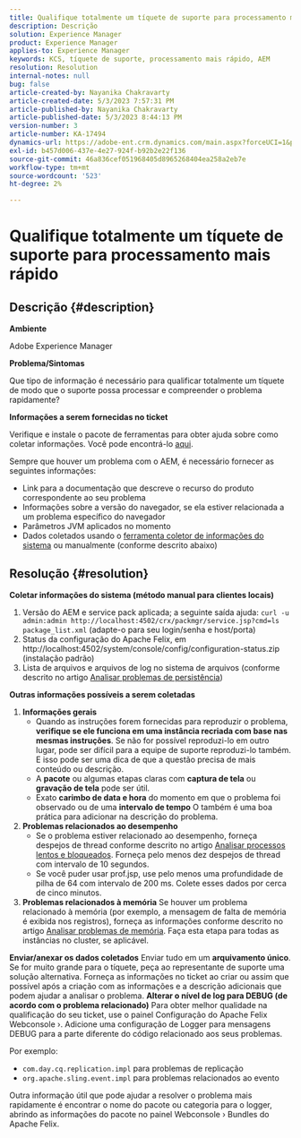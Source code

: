 ```yaml
---
title: Qualifique totalmente um tíquete de suporte para processamento mais rápido
description: Descrição
solution: Experience Manager
product: Experience Manager
applies-to: Experience Manager
keywords: KCS, tíquete de suporte, processamento mais rápido, AEM
resolution: Resolution
internal-notes: null
bug: false
article-created-by: Nayanika Chakravarty
article-created-date: 5/3/2023 7:57:31 PM
article-published-by: Nayanika Chakravarty
article-published-date: 5/3/2023 8:44:13 PM
version-number: 3
article-number: KA-17494
dynamics-url: https://adobe-ent.crm.dynamics.com/main.aspx?forceUCI=1&pagetype=entityrecord&etn=knowledgearticle&id=18461fbc-ece9-ed11-a7c6-6045bd006b25
exl-id: b457d006-437e-4e27-924f-b92b2e22f136
source-git-commit: 46a836cef051968405d8965268404ea258a2eb7e
workflow-type: tm+mt
source-wordcount: '523'
ht-degree: 2%

---
```


# Qualifique totalmente um tíquete de suporte para processamento mais rápido

## Descrição {#description}


<b>Ambiente</b>

Adobe Experience Manager

<b>Problema/Sintomas</b>

Que tipo de informação é necessário para qualificar totalmente um tíquete de modo que o suporte possa processar e compreender o problema rapidamente?

<b>Informações a serem fornecidas no ticket</b>

Verifique e instale o pacote de ferramentas para obter ajuda sobre como coletar informações. Você pode encontrá-lo [aqui](https://helpx.adobe.com/experience-manager/kb/index/tools.html).

Sempre que houver um problema com o AEM, é necessário fornecer as seguintes informações:

- Link para a documentação que descreve o recurso do produto correspondente ao seu problema
- Informações sobre a versão do navegador, se ela estiver relacionada a um problema específico do navegador
- Parâmetros JVM aplicados no momento
- Dados coletados usando o [ferramenta coletor de informações do sistema](https://helpx.adobe.com/experience-manager/kb/support-info-collector.html) ou manualmente (conforme descrito abaixo)



## Resolução {#resolution}

<b>Coletar informações do sistema (método manual para clientes locais)</b>
1. Versão do AEM e service pack aplicada; a seguinte saída ajuda: `curl -u admin:admin http://localhost:4502/crx/packmgr/service.jsp?cmd=ls  package_list.xml` (adapte-o para seu login/senha e host/porta)
2. Status da configuração do Apache Felix, em http://localhost:4502/system/console/config/configuration-status.zip (instalação padrão)
3. Lista de arquivos e arquivos de log no sistema de arquivos (conforme descrito no artigo [Analisar problemas de persistência](https://helpx.adobe.com/experience-manager/kb/AnalyzePersistenceProblems.html))

<b>Outras informações possíveis a serem coletadas</b>
1. <b>Informações gerais</b>
   - Quando as instruções forem fornecidas para reproduzir o problema, <b>verifique se ele funciona em uma instância recriada com base nas mesmas instruções</b>. Se não for possível reproduzi-lo em outro lugar, pode ser difícil para a equipe de suporte reproduzi-lo também. E isso pode ser uma dica de que a questão precisa de mais conteúdo ou descrição.
   - A <b>pacote</b> ou algumas etapas claras com <b>captura de tela</b> ou <b>gravação de tela</b> pode ser útil.
   - Exato <b>carimbo de data e hora</b> do momento em que o problema foi observado ou de uma <b>intervalo de tempo</b> O também é uma boa prática para adicionar na descrição do problema.
2. <b>Problemas relacionados ao desempenho</b>
   - Se o problema estiver relacionado ao desempenho, forneça despejos de thread conforme descrito no artigo [Analisar processos lentos e bloqueados](https://helpx.adobe.com/experience-manager/kb/AnalyzeSlowAndBlockedProcesses.html). Forneça pelo menos dez despejos de thread com intervalo de 10 segundos.
   - Se você puder usar prof.jsp, use pelo menos uma profundidade de pilha de 64 com intervalo de 200 ms. Colete esses dados por cerca de cinco minutos.
3. <b>Problemas relacionados à memória</b>    Se houver um problema relacionado à memória (por exemplo, a mensagem de falta de memória é exibida nos registros), forneça as informações conforme descrito no artigo [Analisar problemas de memória](https://experienceleague.adobe.com/docs/experience-cloud-kcs/kbarticles/KA-17482.html?lang=en). Faça esta etapa para todas as instâncias no cluster, se aplicável.

<b>Enviar/anexar os dados coletados</b>
Enviar tudo em um <b>arquivamento único</b>. Se for muito grande para o tíquete, peça ao representante de suporte uma solução alternativa. Forneça as informações no ticket ao criar ou assim que possível após a criação com as informações e a descrição adicionais que podem ajudar a analisar o problema.
<b>Alterar o nível de log para DEBUG (de acordo com o problema relacionado)</b>
Para obter melhor qualidade na qualificação do seu ticket, use o painel Configuração do Apache Felix Webconsole ›. Adicione uma configuração de Logger para mensagens DEBUG para a parte diferente do código relacionado aos seus problemas.

Por exemplo:

- `com.day.cq.replication.impl` para problemas de replicação
- `org.apache.sling.event.impl` para problemas relacionados ao evento



Outra informação útil que pode ajudar a resolver o problema mais rapidamente é encontrar o nome do pacote ou categoria para o logger, abrindo as informações do pacote no painel Webconsole › Bundles do Apache Felix.
